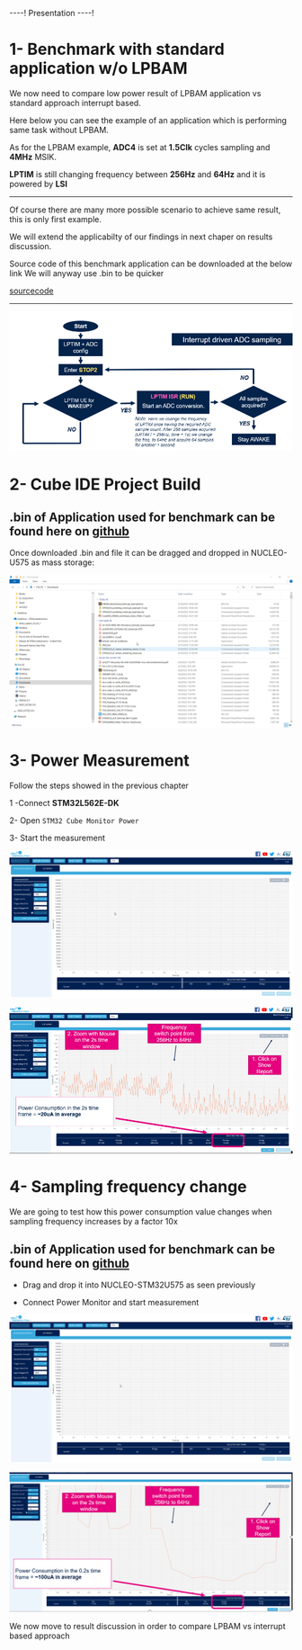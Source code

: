 ----!
Presentation
----!

# 1- Benchmark with standard application w/o LPBAM

We now need to compare low power result of LPBAM application vs standard approach interrupt based. 

Here below you can see the example of an application which is performing same task without LPBAM.

As for the LPBAM example, **ADC4** is set at **1.5Clk** cycles sampling and **4MHz** MSIK.

**LPTIM** is still changing frequency between **256Hz** and **64Hz** and it is powered by **LSI**

---

<ainfo>
Of course there are many more possible scenario to achieve same result, this is only first example.

We will extend the applicabilty of our findings in next chaper on results discussion.
</ainfo>

<p>

</p>


Source code of this benchmark application can be downloaded at the below link
We will anyway use .bin to be quicker

[sourcecode](https://github.com/RRISTM/stm32u5_workshop/blob/pre_release/lpbam/handson/STM32U5_workshop_interrupt_example.zip)

---
![Cubemx start](./img/0700.png)


# 2- Cube IDE Project Build

## .bin of Application used for benchmark can be found here on [github](https://github.com/RRISTM/stm32u5_workshop/blob/pre_release/lpbam/handson/LPBAM_Benchmark_Interrupt_example.bin)

Once downloaded .bin and file it can be dragged and dropped in NUCLEO-U575 as mass storage:


![Cubemx start](./img/070101.gif)

# 3- Power Measurement

Follow the steps showed in the previous chapter

1 -Connect **STM32L562E-DK** 

2- Open `STM32 Cube Monitor Power`

3- Start the measurement

![Cubemx start](./img/0704.gif)

![Cubemx start](./img/0702.png)

# 4- Sampling frequency change
We are going to test how this power consumption value changes when sampling frequency increases by a factor 10x

## .bin of Application used for benchmark can be found here on [github](https://github.com/RRISTM/stm32u5_workshop/blob/pre_release/lpbam/handson/STM32U5_workshop_interrupt_example_10x_sampling.bin)


- Drag and drop it into NUCLEO-STM32U575 as seen previously

- Connect Power Monitor and start measurement

![Cubemx start](./img/0705.gif)

<p>

</p>

![Cubemx start](./img/0703.png)

<ainfo>
We now move to result discussion in order to compare LPBAM vs interrupt based approach
</ainfo>
